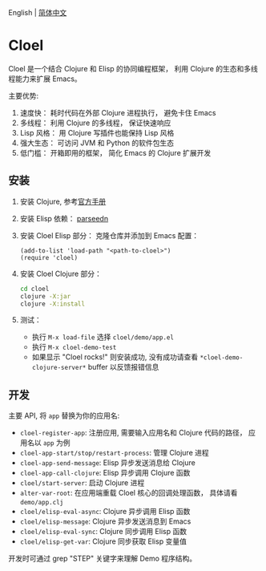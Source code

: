 English | [简体中文](./README.zh-CN.md)

# Cloel

Cloel 是一个结合 Clojure 和 Elisp 的协同编程框架， 利用 Clojure 的生态和多线程能力来扩展 Emacs。

主要优势:
1. 速度快： 耗时代码在外部 Clojure 进程执行， 避免卡住 Emacs
2. 多线程： 利用 Clojure 的多线程， 保证快速响应
3. Lisp 风格： 用 Clojure 写插件也能保持 Lisp 风格
4. 强大生态： 可访问 JVM 和 Python 的软件包生态
5. 低门槛： 开箱即用的框架， 简化 Emacs 的 Clojure 扩展开发

## 安装

1. 安装 Clojure, 参考[官方手册](https://clojure.org/guides/install_clojure)

2. 安装 Elisp 依赖： [parseedn](https://github.com/clojure-emacs/parseedn)

3. 安装 Cloel Elisp 部分：
   克隆仓库并添加到 Emacs 配置：
   ```elisp
   (add-to-list 'load-path "<path-to-cloel>")
   (require 'cloel)
   ```

4. 安装 Cloel Clojure 部分：
   ```bash
   cd cloel
   clojure -X:jar
   clojure -X:install
   ```

5. 测试：
   - 执行 `M-x load-file` 选择 `cloel/demo/app.el`
   - 执行 `M-x cloel-demo-test`
   - 如果显示 "Cloel rocks!" 则安装成功, 没有成功请查看 `*cloel-demo-clojure-server*` buffer 以反馈报错信息

## 开发
主要 API, 将 `app` 替换为你的应用名:

- `cloel-register-app`: 注册应用, 需要输入应用名和 Clojure 代码的路径， 应用名以 `app` 为例
- `cloel-app-start/stop/restart-process`: 管理 Clojure 进程
- `cloel-app-send-message`: Elisp 异步发送消息给 Clojure 
- `cloel-app-call-clojure`: Elisp 异步调用 Clojure 函数
- `cloel/start-server`: 启动 Clojure 进程
- `alter-var-root`: 在应用端重载 Cloel 核心的回调处理函数， 具体请看 `demo/app.clj`
- `cloel/elisp-eval-async`: Clojure 异步调用 Elisp 函数
- `cloel/elisp-message`: Clojure 异步发送消息到 Emacs
- `cloel/elisp-eval-sync`: Clojure 同步调用 Elisp 函数
- `cloel/elisp-get-var`: Clojure 同步获取 Elisp 变量值

开发时可通过 grep "STEP" 关键字来理解 Demo 程序结构。 
